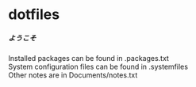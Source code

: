 # dotfiles
##### ようこそ
Installed packages can be found in .packages.txt<br/>
System configuration files can be found in .systemfiles<br/>
Other notes are in Documents/notes.txt
